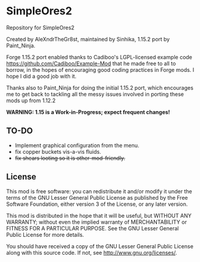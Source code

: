SimpleOres2
==========

Repository for SimpleOres2

Created by AleXndrTheGr8st, maintained by Sinhika, 1.15.2 port by Paint_Ninja.

Forge 1.15.2 port enabled thanks to Cadiboo's LGPL-licensed example code 
<https://github.com/Cadiboo/Example-Mod> that he made free to all to borrow, 
in the hopes of encouraging good coding practices in
Forge mods. I hope I did a good job with it. 

Thanks also to Paint_Ninja for doing the initial 1.15.2 port, which encourages
me to get back to tackling all the messy issues involved in porting these
mods up from 1.12.2

**WARNING: 1.15 is a Work-in-Progress; expect frequent changes!**

TO-DO
-----
* Implement graphical configuration from the menu.
* fix copper buckets vis-a-vis fluids.
* <s>fix shears looting so it is other-mod-friendly.</s>

License
-------

This mod is free software: you can redistribute it and/or modify it under the
terms of the GNU Lesser General Public License as published by the Free
Software Foundation, either version 3 of the License, or any later version.

This mod is distributed in the hope that it will be useful, but WITHOUT ANY
WARRANTY; without even the implied warranty of MERCHANTABILITY or FITNESS FOR A
PARTICULAR PURPOSE.  See the GNU Lesser General Public License for more
details.

You should have received a copy of the GNU Lesser General Public License along
with this source code.  If not, see <http://www.gnu.org/licenses/>.
